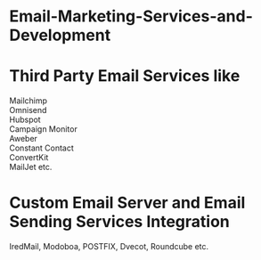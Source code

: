 # Email-Marketing-Services-and-Development
# Third Party Email Services like 
Mailchimp 				
Omnisend 				
Hubspot 				
Campaign Monitor 				
Aweber 				
Constant Contact 				
ConvertKit 				
MailJet 
etc.
# Custom Email Server and Email Sending Services Integration
IredMail, Modoboa, POSTFIX, Dvecot, Roundcube etc.
